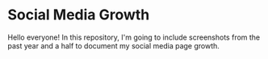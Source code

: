 # Social Media Growth


Hello everyone! In this repository, I'm going to include screenshots from the past year and a half to document my social media page growth.  

